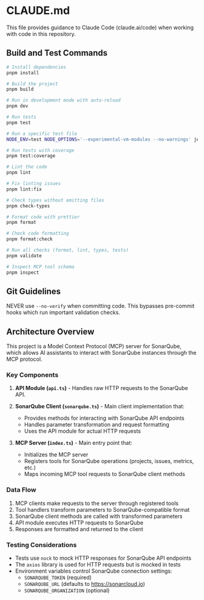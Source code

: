 # CLAUDE.md

This file provides guidance to Claude Code (claude.ai/code) when working with code in this repository.

## Build and Test Commands

```bash
# Install dependencies
pnpm install

# Build the project
pnpm build

# Run in development mode with auto-reload
pnpm dev

# Run tests
pnpm test

# Run a specific test file
NODE_ENV=test NODE_OPTIONS='--experimental-vm-modules --no-warnings' jest src/__tests__/file-name.test.ts

# Run tests with coverage
pnpm test:coverage

# Lint the code
pnpm lint

# Fix linting issues
pnpm lint:fix

# Check types without emitting files
pnpm check-types

# Format code with prettier
pnpm format

# Check code formatting
pnpm format:check

# Run all checks (format, lint, types, tests)
pnpm validate

# Inspect MCP tool schema
pnpm inspect
```

## Git Guidelines

NEVER use `--no-verify` when committing code. This bypasses pre-commit hooks which run important validation checks.

## Architecture Overview

This project is a Model Context Protocol (MCP) server for SonarQube, which allows AI assistants to interact with SonarQube instances through the MCP protocol.

### Key Components

1. **API Module (`api.ts`)** - Handles raw HTTP requests to the SonarQube API.

2. **SonarQube Client (`sonarqube.ts`)** - Main client implementation that:
   - Provides methods for interacting with SonarQube API endpoints
   - Handles parameter transformation and request formatting
   - Uses the API module for actual HTTP requests

3. **MCP Server (`index.ts`)** - Main entry point that:
   - Initializes the MCP server
   - Registers tools for SonarQube operations (projects, issues, metrics, etc.)
   - Maps incoming MCP tool requests to SonarQube client methods

### Data Flow

1. MCP clients make requests to the server through registered tools
2. Tool handlers transform parameters to SonarQube-compatible format
3. SonarQube client methods are called with transformed parameters
4. API module executes HTTP requests to SonarQube
5. Responses are formatted and returned to the client

### Testing Considerations

- Tests use `nock` to mock HTTP responses for SonarQube API endpoints
- The `axios` library is used for HTTP requests but is mocked in tests
- Environment variables control SonarQube connection settings:
  - `SONARQUBE_TOKEN` (required)
  - `SONARQUBE_URL` (defaults to https://sonarcloud.io)
  - `SONARQUBE_ORGANIZATION` (optional)
